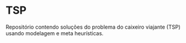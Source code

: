 # TSP
Repositório contendo soluções do problema do caixeiro viajante (TSP) usando modelagem e meta heurísticas.
